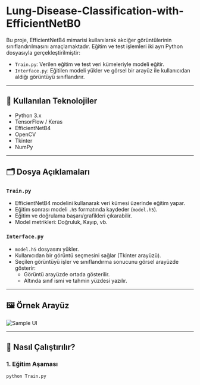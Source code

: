 # Lung-Disease-Classification-with-EfficientNetB0

Bu proje, EfficientNetB4 mimarisi kullanılarak akciğer görüntülerinin sınıflandırılmasını amaçlamaktadır. Eğitim ve test işlemleri iki ayrı Python dosyasıyla gerçekleştirilmiştir:

- `Train.py`: Verilen eğitim ve test veri kümeleriyle modeli eğitir.
- `Interface.py`: Eğitilen modeli yükler ve görsel bir arayüz ile kullanıcıdan aldığı görüntüyü sınıflandırır.

---

## 🧠 Kullanılan Teknolojiler

- Python 3.x  
- TensorFlow / Keras  
- EfficientNetB4  
- OpenCV  
- Tkinter  
- NumPy  

---

## 🗂️ Dosya Açıklamaları

### `Train.py`
- EfficientNetB4 modelini kullanarak veri kümesi üzerinde eğitim yapar.
- Eğitim sonrası modeli `.h5` formatında kaydeder (`model.h5`).
- Eğitim ve doğrulama başarı/grafikleri çıkarabilir.
- Model metrikleri: Doğruluk, Kayıp, vb.

### `Interface.py`
- `model.h5` dosyasını yükler.
- Kullanıcıdan bir görüntü seçmesini sağlar (Tkinter arayüzü).
- Seçilen görüntüyü işler ve sınıflandırma sonucunu görsel arayüzde gösterir:
  - Görüntü arayüzde ortada gösterilir.
  - Altında sınıf ismi ve tahmin yüzdesi yazılır.

---

## 🖼️ Örnek Arayüz

![Sample UI](#)  
<!-- Ekran görüntüsünü / arayüz resmini buraya ekleyebilirsin. -->

---

## 🚀 Nasıl Çalıştırılır?

### 1. Eğitim Aşaması
```bash
python Train.py
